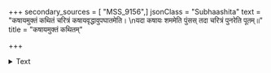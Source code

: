 +++
secondary_sources = [ "MSS_9156",]
jsonClass = "Subhaashita"
text = "कषायमुक्तं कथितं चरित्रं कषायवृद्धावुपघातमेति।  \nयदा कषायः शममेति पुंसस् तदा चरित्रं पुनरेति पूतम्॥"
title = "कषायमुक्तं कथितम्"

+++

<details><summary>Text</summary>

कषायमुक्तं कथितं चरित्रं कषायवृद्धावुपघातमेति।  
यदा कषायः शममेति पुंसस् तदा चरित्रं पुनरेति पूतम्॥
</details>
